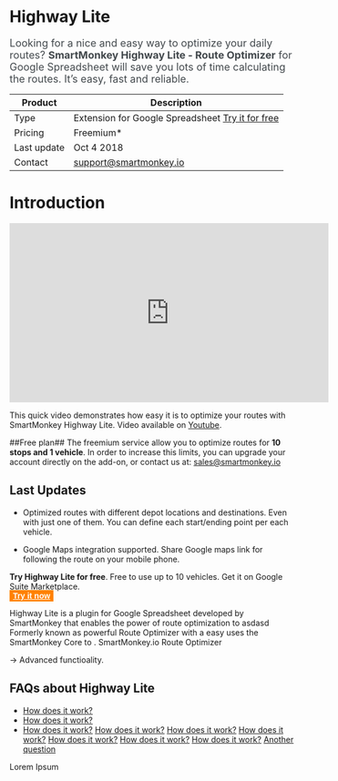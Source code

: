 # Highway Lite

<span style="font-size:18px; color:#43494D">Looking for a nice and easy way to optimize your daily routes? **SmartMonkey Highway Lite - Route Optimizer** for Google Spreadsheet will save you lots of time calculating the routes. 
It’s easy, fast and reliable. </span>

|    Product  | Description     |
|-------------|-----------------|
|    Type  | Extension for Google Spreadsheet [Try it for free](https://gsuite.google.com/marketplace/app/smartmonkey_optimizador_de_rutas_para_go/80526361570) |
|    Pricing  | Freemium*     |
|    Last update  | Oct 4 2018     |
|    Contact  | support@smartmonkey.io     |



# Introduction 
<iframe width="560" height="315" src="https://www.youtube.com/embed/vb5sQwxtLmg" frameborder="0" allow="autoplay; encrypted-media" allowfullscreen></iframe>

This quick video demonstrates how easy it is to optimize your routes with SmartMonkey Highway Lite. Video available on [Youtube](https://www.youtube.com/watch?v=vb5sQwxtLmg). 


##Free plan##
The freemium service allow you to optimize routes for **10 stops and 1 vehicle**. 
In order to increase this limits, you can upgrade your account directly on the add-on, or contact us at: sales@smartmonkey.io

## Last Updates ##
* Optimized routes with different depot locations and destinations. Even with just one of them. You can define each start/ending point per each vehicle.
- Google Maps integration supported. Share Google maps link for following the route on your mobile phone.


**Try Highway Lite for free**. Free to use up to 10 vehicles.
Get it on Google Suite Marketplace.<br/>
<a href="https://gsuite.google.com/marketplace/app/smartmonkey_optimizador_de_rutas_para_go/80526361570" target="_blank" style="font: bold 14px Arial; color:white; padding: 2px 6px 2px 6px;background-color: #FF8200;font-decoration:none">Try it now</a>  

Highway Lite is a plugin for Google Spreadsheet developed by SmartMonkey that enables the power of route optimization to asdasd
Formerly known as   powerful Route Optimizer with a easy uses the SmartMonkey Core to . 
SmartMonkey.io Route Optimizer

-> Advanced functioality. 

## FAQs about Highway Lite

* [How does it work?](#test) 
* [How does it work?](#Test)
* [How does it work?](#Test)
[How does it work?](#Test)
[How does it work?](#Test)
[How does it work?](#Test)
[How does it work?](#Test)
[How does it work?](#Test)
[How does it work?](#Test)
[Another question](#test-2)

Lorem Ipsum 